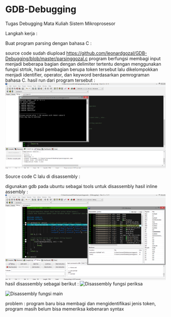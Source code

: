 # GDB-Debugging
Tugas Debugging Mata Kuliah Sistem Mikroprosesor

Langkah kerja :

Buat program parsing dengan bahasa C :

source code sudah diupload https://github.com/leonardgozal/GDB-Debugging/blob/master/parsinggozal.c
program berfungsi membagi input menjadi beberapa bagian dengan delimiter tertentu dengan menggunakan fungsi strtok, hasil pembagian berupa token tersebut lalu dikelompokkan menjadi identifier, operator, dan keyword berdasarkan pemrograman bahasa C.
hasil run dari program tersebut :
![Run C](https://github.com/leonardgozal/GDB-Debugging/blob/master/Gambar/Run.png)

Source code C lalu di disassembly :

digunakan gdb pada ubuntu sebagai tools untuk disassembly
hasil inline assembly : 
![Debug Dev C ++](https://github.com/leonardgozal/GDB-Debugging/blob/master/Gambar/Debug%20Dev%20C%20%2B%2B.png)
hasil disassembly sebagai berikut :
![Disassembly fungsi periksa](https://github.com/leonadgozal/GDB-Debugging/blob/master/Gambar/disass%20periksa.png)

![Disassembly fungsi main](https://github.com/leonargozal/GDB-Debugging/blob/master/Gambar/disass%20main.png)



problem : program baru bisa membagi dan mengidentifikasi jenis token, program masih belum bisa memeriksa kebenaran syntax 
